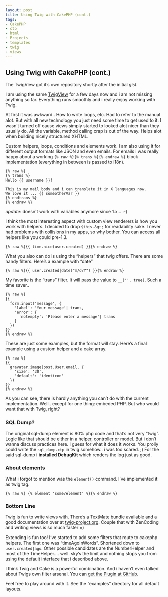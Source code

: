 ```yaml
--- 
layout: post
title: Using Twig with CakePHP (cont.)
tags: 
- CakePHP
- ctp
- html
- Projects
- templates
- twig
- views
---
```


## Using Twig with CakePHP (cont.)

The TwigView got it’s own repository shortly after the initial _gist_. 

I am using the same <a href="http://github.com/m3nt0r/cakephp-twig-view">TwigView</a> for a few 
days now and i am not missing anything so far. Everything runs smoothly and i really enjoy 
working with Twig.

At first it was awkward.. How to write loops, etc. Had to refer to the  manual alot. But with all
new technology you just need some time to get  used to it. I wasn’t turned off cause views simply 
started to looked  alot nicer than they usually do. All the variable, method calling crap is out 
of the way. Helps alot when building nicely structured XHTML.

Custom helpers, loops, conditions and elements work. I am also using it for different output formats 
like JSON and even emails. For emails i was  really happy about a working ```{% raw %}{% trans %}{% endraw %}``` 
block implementation (everything in between is passed to i18n).

    {% raw %} 
    {% trans %}
    Hello {{ username }}!
    
    This is my mail body and i can translate it in X languages now.
    We love it ... {{ someotherVar }}
    {% endtrans %}
    {% endraw %}

_update_: doesn't work with variables anymore since 1.x... :-(

I think the most interesting aspect with custom view renderers is how you work with helpers. 
I decided to drop ```$this-&gt;``` for readability sake. I never had problems with collisions in 
my apps,  so why bother. You can access all helpers like you could pre-1.3.

    {% raw %}{{ time.nice(user.created) }}{% endraw %}

What you also can do is using the “helpers” that twig offers. There are some handy filters. 
Here’s a example with “date”

    {% raw %}{{ user.created|date("m/d/Y") }}{% endraw %}

My favorite is the “trans” filter. It will pass the value to ```__('', true)```. Such a time saver..

    {% raw %}
    {{
      form.input('message', {
        'label': 'Your message'| trans,
        'error': {
          'notempty': 'Please enter a message'| trans
        }
      })
    }}
    {% endraw %}

These are just some examples, but the format will stay. Here’s a final example using a custom 
helper and a cake array.

    {% raw %}
    {{
      gravatar.image(post.User.email, {
        'size': '30',
        'default': 'identicon'
      })
    }}
    {% endraw %}

As you can see, there is hardly anything you can’t do with the  current implementation. Well..
except for one thing: embeded PHP. But  who would want that with Twig, right?

### SQL Dump?

The original sql-dump element is 80% php code and that’s not very  “twig”. Logic like that 
should be either in a helper, controller or  model. But i don’t wanna discuss practices here. 
I guess for what it  does it works. You prolly could write the ```sql_dump.ctp``` in twig somehow.. 
i was too scared. ;) For the said sql-dump i **installed DebugKit** which renders the log just as good.

### About elements

What i forgot to mention was the ```element()``` command. I’ve implemented it as twig tag.

    {% raw %} {% element 'some/element' %}{% endraw %}

### Bottom Line

Twig is fun to write views with. There’s a TextMate bundle available and a good documentation 
over at <a href="http://twig-project.org/" target="_blank">twig-project.org</a>. Couple that 
with ZenCoding and writing views is so much faster =)

Extending is fun too! I’ve started to add some filters that route to  cakephp helpers. The first 
one was “timeAgoInWords”. Shortened down to ```user.created|ago```. Other possible candidates 
are the NumberHelper and most of the  TimeHelper…. well. sky’s the limit and nothing stops you 
from using the  default interface that i described above.

I think Twig and Cake is a powerful combination. And i haven’t even talked about Twigs own filter 
arsenal. You can <a href="http://github.com/m3nt0r/cakephp-twig-view">get the Plugin at GitHub</a>. 

Feel free to play around with it. See the “examples” directory for all default layouts.
